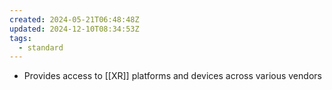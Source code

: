 ```yaml
---
created: 2024-05-21T06:48:48Z
updated: 2024-12-10T08:34:53Z
tags:
  - standard
---
```

- Provides access to [[XR]] platforms and devices across various vendors
